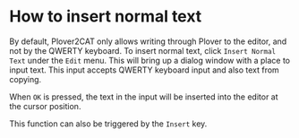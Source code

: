 # How to insert normal text 

By default, Plover2CAT only allows writing through Plover to the editor, and not by the QWERTY keyboard. To insert normal text, click `Insert Normal Text` under the `Edit` menu. This will bring up a dialog window with a place to input text. This input accepts QWERTY keyboard input and also text from copying. 

When `OK` is pressed, the text in the input will be inserted into the editor at the cursor position. 

This function can also be triggered by the `Insert` key.